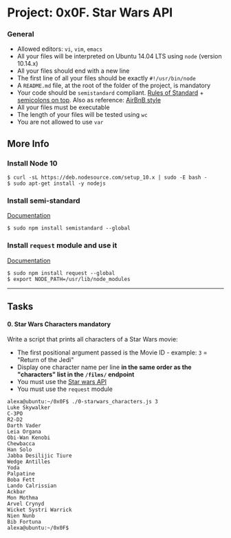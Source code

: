 Project: 0x0F. Star Wars API
=============================


### General

-   Allowed editors: `vi`, `vim`, `emacs`
-   All your files will be interpreted on Ubuntu 14.04 LTS using `node` (version 10.14.x)
-   All your files should end with a new line
-   The first line of all your files should be exactly `#!/usr/bin/node`
-   A `README.md` file, at the root of the folder of the project, is mandatory
-   Your code should be `semistandard` compliant. [Rules of Standard](https://intranet.hbtn.io/rltoken/7fwr0AM1Ph_2YpibFmY3wA "Rules of Standard") + [semicolons on top](https://intranet.hbtn.io/rltoken/s5n5IBBMZqfuk62xeimYrg "semicolons on top"). Also as reference: [AirBnB style](https://intranet.hbtn.io/rltoken/nTwC1UjurAXd9SajmXhb2w "AirBnB style")
-   All your files must be executable
-   The length of your files will be tested using `wc`
-   You are not allowed to use `var`

More Info
---------

### Install Node 10

```
$ curl -sL https://deb.nodesource.com/setup_10.x | sudo -E bash -
$ sudo apt-get install -y nodejs

```

### Install semi-standard

[Documentation](https://intranet.hbtn.io/rltoken/s5n5IBBMZqfuk62xeimYrg "Documentation")

```
$ sudo npm install semistandard --global

```

### Install `request` module and use it

[Documentation](https://intranet.hbtn.io/rltoken/-XDycLgGLJXzwsj9cZGFUw "Documentation")

```
$ sudo npm install request --global
$ export NODE_PATH=/usr/lib/node_modules

```

* * * * *

Tasks
-----

#### 0\. Star Wars Characters mandatory

Write a script that prints all characters of a Star Wars movie:

-   The first positional argument passed is the Movie ID - example: `3` = "Return of the Jedi"
-   Display one character name per line **in the same order as the "characters" list in the `/films/` endpoint**
-   You must use the [Star wars API](https://intranet.hbtn.io/rltoken/aiMsg1QkH-FuPn7gyo9O6A "Star wars API")
-   You must use the `request` module

```
alexa@ubuntu:~/0x0F$ ./0-starwars_characters.js 3
Luke Skywalker
C-3PO
R2-D2
Darth Vader
Leia Organa
Obi-Wan Kenobi
Chewbacca
Han Solo
Jabba Desilijic Tiure
Wedge Antilles
Yoda
Palpatine
Boba Fett
Lando Calrissian
Ackbar
Mon Mothma
Arvel Crynyd
Wicket Systri Warrick
Nien Nunb
Bib Fortuna
alexa@ubuntu:~/0x0F$

```